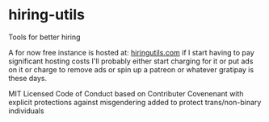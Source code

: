 # hiring-utils
Tools for better hiring

A for now free instance is hosted at: [hiringutils.com](hiringutils.com) if I start having to pay significant hosting costs I'll probably either start charging for it or put ads on it or charge to remove ads or spin up a patreon or whatever gratipay is these days.


MIT Licensed
Code of Conduct based on Contributer Covenenant with explicit protections against misgendering added to protect trans/non-binary individuals
